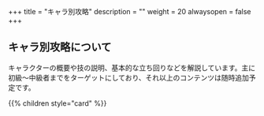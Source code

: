 +++
title = "キャラ別攻略"
description = ""
weight = 20
alwaysopen = false
+++

## キャラ別攻略について

キャラクターの概要や技の説明、基本的な立ち回りなどを解説しています。主に初級～中級者までをターゲットにしており、それ以上のコンテンツは随時追加予定です。

{{% children style="card" %}}